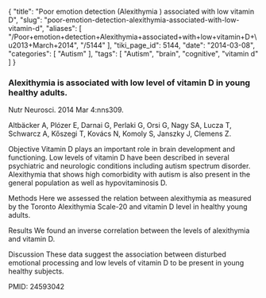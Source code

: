 {
    "title": "Poor emotion detection (Alexithymia ) associated with low vitamin D",
    "slug": "poor-emotion-detection-alexithymia-associated-with-low-vitamin-d",
    "aliases": [
        "/Poor+emotion+detection+Alexithymia+associated+with+low+vitamin+D+\u2013+March+2014",
        "/5144"
    ],
    "tiki_page_id": 5144,
    "date": "2014-03-08",
    "categories": [
        "Autism"
    ],
    "tags": [
        "Autism",
        "brain",
        "cognitive",
        "vitamin d"
    ]
}


### Alexithymia is associated with low level of vitamin D in young healthy adults.

Nutr Neurosci. 2014 Mar 4:nns309. 

Altbäcker A, Plózer E, Darnai G, Perlaki G, Orsi G, Nagy SA, Lucza T, Schwarcz A, Kőszegi T, Kovács N, Komoly S, Janszky J, Clemens Z.

Objective Vitamin D plays an important role in brain development and functioning. Low levels of vitamin D have been described in several psychiatric and neurologic conditions including autism spectrum disorder. Alexithymia that shows high comorbidity with autism is also present in the general population as well as hypovitaminosis D. 

Methods Here we assessed the relation between alexithymia as measured by the Toronto Alexithymia Scale-20 and vitamin D level in healthy young adults. 

Results We found an inverse correlation between the levels of alexithymia and vitamin D. 

Discussion These data suggest the association between disturbed emotional processing and low levels of vitamin D to be present in young healthy subjects.

PMID: 24593042